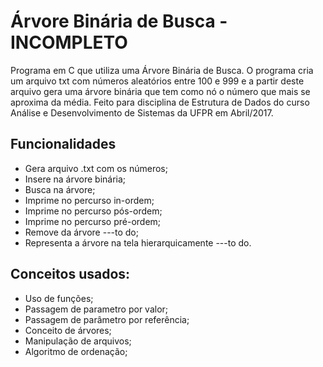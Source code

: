 # Árvore Binária de Busca - INCOMPLETO
Programa em C que utiliza uma Árvore Binária de Busca. O programa cria um arquivo txt com números aleatórios entre 100 e 999 e a partir deste arquivo gera uma árvore binária que tem como nó o número que mais se aproxima da média.
Feito para disciplina de Estrutura de Dados do curso Análise e Desenvolvimento de Sistemas da UFPR em Abril/2017.

## Funcionalidades
* Gera arquivo .txt com os números;
* Insere na árvore binária;
* Busca na árvore;
* Imprime no percurso in-ordem;
* Imprime no percurso pós-ordem;
* Imprime no percurso pré-ordem;
* Remove da árvore ---to do;
* Representa a árvore na tela hierarquicamente ---to do.


## Conceitos usados:
* Uso de funções;
* Passagem de parametro por valor;
* Passagem de parâmetro por referência;
* Conceito de árvores;
* Manipulação de arquivos;
* Algoritmo de ordenação;
